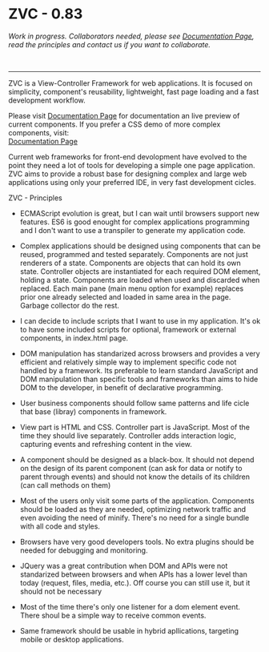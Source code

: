 # ZVC - 0.83

<p><i>
Work in progress. Collaborators needed, please see <a href="https://otrojota.github.io/zvc/">Documentation Page</a>, read the principles and contact us if you want to collaborate.
</i></p><br /><hr />


ZVC is a View-Controller Framework for web applications. It is focused on simplicity, component's reusability, lightweight, fast page loading and a fast development workflow.

Please visit <a href="https://otrojota.github.io/zvc/">Documentation Page</a> for documentation an live preview of current components. If you prefer a CSS demo of more complex components, visit:<br />
<a href="https://otrojota.github.io/zvc/bs.html">Documentation Page</a>

Current web frameworks for front-end devolopment have evolved to the point they need a lot of tools for developing a simple one page application. ZVC aims to provide a robust base for designing complex and large web applications using only your preferred IDE, in very fast development cicles.

ZVC - Principles
* ECMAScript evolution is great, but I can wait until browsers support new features. ES6 is good enought for complex applications programming and I don't want to use a transpiler to generate my application code.

* Complex applications should be designed using components that can be reused, programmed and tested separately.
Components are not just renderers of a state. Components are objects that can hold its own state. Controller objects are instantiated for each required DOM element, holding a state. Components are loaded when used and discarded when replaced. Each main pane (main menu option for example) replaces prior one already selected and loaded in same area in the page. Garbage collector do the rest.

* I can decide to include scripts that I want to use in my application. It's ok to have some included scripts for optional, framework or external components, in index.html page.

* DOM manipulation has standarized across browsers and provides a very efficient and relatively simple way to implement specific code not handled by a framework. Its preferable to learn standard JavaScript and DOM manipulation than specific tools and frameworks than aims to hide DOM to the developer, in benefit of declarative programming.

* User business components should follow same patterns and life cicle that base (libray) components in framework.

* View part is HTML and CSS. Controller part is JavaScript. Most of the time they should live separately. Controller adds interaction logic, capturing events and refreshing content in the view.

* A component should be designed as a black-box. It should not depend on the design of its parent component (can ask for data or notify to parent through events) and should not know the details of its children (can call methods on them)

* Most of the users only visit some parts of the application. Components should be loaded as they are needed, optimizing network traffic and even avoiding the need of minify. There's no need for a single bundle with all code and styles.

* Browsers have very good developers tools. No extra plugins should be needed for debugging and monitoring.

* JQuery was a great contribution when DOM and APIs were not standarized between browsers and when APIs has a lower level than today (request, files, media, etc.). Off course you can still use it, but it should not be necessary

* Most of the time there's only one listener for a dom element event. There shoul be a simple way to receive common events.

* Same framework should be usable in hybrid apllications, targeting mobile or desktop applications.
